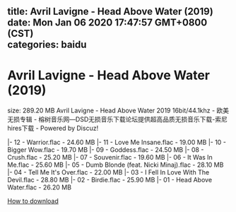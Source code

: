 
title: Avril Lavigne - Head Above Water (2019)
date: Mon Jan 06 2020 17:47:57 GMT+0800 (CST)    
categories: baidu
---

# Avril Lavigne - Head Above Water (2019)
size: 289.20 MB
 Avril Lavigne - Head Above Water 2019 16bit/44.1khz - 欧美无损专辑 - 榕树音乐网—DSD无损音乐下载论坛提供超高品质无损音乐下载-索尼hires下载 - Powered by Discuz!
 
|- 12 - Warrior.flac - 24.60 MB
|- 11 - Love Me Insane.flac - 19.00 MB
|- 10 - Bigger Wow.flac - 19.70 MB
|- 09 - Goddess.flac - 24.50 MB
|- 08 - Crush.flac - 25.20 MB
|- 07 - Souvenir.flac - 19.60 MB
|- 06 - It Was In Me.flac - 25.60 MB
|- 05 - Dumb Blonde (feat. Nicki Minaj).flac - 28.10 MB
|- 04 - Tell Me It's Over.flac - 22.00 MB
|- 03 - I Fell In Love With The Devil.flac - 28.80 MB
|- 02 - Birdie.flac - 25.90 MB
|- 01 - Head Above Water.flac - 26.20 MB

[How to download](https://bpcam.bemobtrk.com/go/2ceec3aa-1ca2-46d6-b9ff-aaa5c184517c?jno=1591)